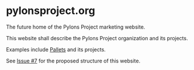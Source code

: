 # pylonsproject.org
The future home of the Pylons Project marketing website.

This website shall describe the Pylons Project organization and its projects.

Examples include [Pallets](https://www.palletsprojects.com/) and its projects.

See [Issue #7](https://github.com/Pylons/pylonsproject.org/issues/7) for the proposed structure of this website.
